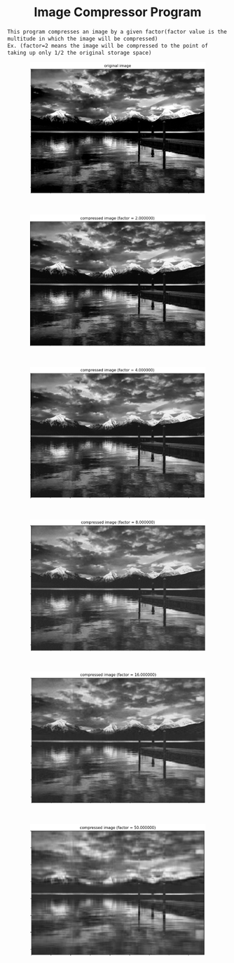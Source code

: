 <h1 align="center"> Image Compressor Program </h1>
   
    This program compresses an image by a given factor(factor value is the multitude in which the image will be compressed)
    Ex. (factor=2 means the image will be compressed to the point of taking up only 1/2 the original storage space)

<p align="center">
<img width="400" height="300" src="/images/og_image.png">
</p>

<br/>

<p align="center">
<img width="400" height="300" src="/images/imagef2.png">
</p>

<br/>

<p align="center">
<img width="400" height="300" src="/images/imagef4.png">
</p>

<br/>

<p align="center">
<img width="400" height="300" src="/images/imagef8.png">
</p>

<br/>

<p align="center">
<img width="400" height="300" src="/images/imagef16.png">
</p>

<br/>

<p align="center">
<img width="400" height="300" src="/images/imagef50.png">
</p>
